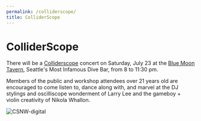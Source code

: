 ```yaml
---
permalink: /colliderscope/
title: ColliderScope
---
```

# ColliderScope

There will be a [Colliderscope](https://colliderscope.web.cern.ch/) concert on Saturday, July 23 at the [Blue Moon Tavern](https://www.thebluemoonseattle.com/), Seattle's Most Infamous Dive Bar, from 8 to 11:30 pm.

Members of the public and workshop attendees over 21 years old are encouraged to come listen to, dance along with, and marvel at the DJ stylings and oscilliscope wonderment of Larry Lee and the gameboy + violin creativity of Nikola Whallon.

![CSNW-digital](https://user-images.githubusercontent.com/104235788/176750615-6b2cc19b-ffb2-4bd9-af21-3398ce06043f.png)
